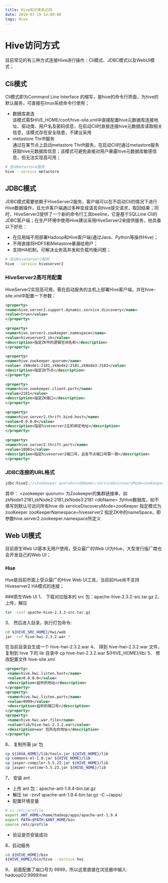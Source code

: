 ```yaml
---
title: Hive知识体系之四
date: 2019-07-19 14:00:00
tags: Hive
---
```


# Hive访问方式
目前常见的有三种方式连接Hive进行操作：Cli模式、JDBC模式以及WebUI模式；


<!-- more -->

## Cli模式
Cli模式即为Command Line Interface 的缩写，是hive的命令行界面，为hive的默认服务，可直接在linux系统命令行使用；
+ 数据库直连   
该模式需$HIVE_HOME/conf/hive-site.xml中直接配置hive元数据库连接地址、驱动类、用户名及密码信息，在启动Cli时直接连接hive元数据库读取相关信息，该模式存在安全隐患，不建议采用
+ metastore Thrift服务  
通过在某节点上启动metastore Thrift服务，在启动Cli时通过metastore服务获取hive元数据库信息；该模式可避免直接对用户暴露hive元数据库敏感信息，但无法实现高可用；

```bash
# 启动metastore服务
hive --service metastore
```

## JDBC模式
JDBC模式需要依赖于HiveServer2服务，客户端可以在不启动Cli的情况下进行Hive数据操作，且允许客户端通过多种变成语言向hive提交请求，取回结果；同时，HiveServer2提供了一个新的命令行工具beeline，它是基于SQLLine Cli的JDBC客户端；在生产环境中使用Hive建议采用HiveServer2来提供服务，他具备以下好处：
+ 在应用端不用部署Hadoop和Hive客户端(通过Java、Python等操作Hive)；
+ 不用直接将HDFS和Metastore暴漏给用户；
+ 支持HA机制，可解决业务高并发和负载均衡问题；

```bash
# 启动HiveServer2服务
hive --service hiveserver2
```

### HiveServer2高可用配置
HiveServer2实现高可用，需在启动服务的主机上部署Hive客户端，并在hive-site.xml中配置一下参数：

```xml
<property>
<name>hive.server2.support.dynamic.service.discovery</name>
<value>true</value>
</property>
 
<property>
<name>hive.server2.zookeeper.namespace</name>
<value>hiveserver2_zk</value>
<description>指定ZK中的逻辑空间名称</description>
</property>
 
<property>
<name>hive.zookeeper.quorum</name>
<value> zkNode1:2181,zkNode2:2181,zkNode3:2181</value>
<description>指定ZK节点</description>
</property>
 
<property>
<name>hive.zookeeper.client.port</name>
<value>2181</value>
<description>指定ZK端口</description>
</property>
 
<property>
<name>hive.server2.thrift.bind.host</name>
<value>0.0.0.0</value>
<description>指定hiveserver2主机绑定地址</description>
</property>
 
<property>
<name>hive.server2.thrift.port</name>
<value>10001</value> 
<description>指定hiveserver2端口号，且各节点端口号需一致</description>
</property>
```

### JDBC连接的URL格式


```java
jdbc:hive2://<zookeeper quorum>/<dbName>;serviceDiscoveryMode=zooKeeper;zooKeeperNamespace=hiveserver2
```
其中：
\<zookeeper quorum> 为Zookeeper的集群链接串，如zkNode1:2181,zkNode2:2181,zkNode3:2181
\<dbName> 为Hive数据库，如不填写则默认可访问所有hive db
serviceDiscoveryMode=zooKeeper 指定模式为zooKeeper
zooKeeperNamespace=hiveserver2 指定ZK中的nameSpace，即参数hive.server2.zookeeper.namespace所定义


## Web UI模式
目前原生Web UI基本无用户使用，受众最广的Web UI为Hue，大型发行版厂商也会开发自己的Web UI；
### Hue
Hue是目前市面上受众最广的Hive Web UI工具，当目前Hue尚不支持Hiveserver2 HA模式的连接；

###原生Web UI
1、 下载对应版本的 src 包：apache-hive-2.3.2-src.tar.gz
2、 上传，解压

```sh
tar -zxvf apache-hive-2.3.2-src.tar.gz
```
3、 然后进入目录，执行打包命令:

```sh
cd ${HIVE_SRC_HOME}/hwi/web
jar -cvf hive-hwi-2.3.2.war *
```
在当前目录会生成一个 hive-hwi-2.3.2.war
4、 得到 hive-hwi-2.3.2.war 文件，复制到 hive 下的 lib 目录中
cp hive-hwi-2.3.2.war ${HIVE_HOME}/lib/
5、 修改配置文件 hive-site.xml
```xml
<property>
 <name>hive.hwi.listen.host</name>
 <value>0.0.0.0</value>
 <description>监听的地址</description>
</property>
<property>
 <name>hive.hwi.listen.port</name>
 <value>9999</value>
 <description>监听的端口号</description>
</property>
<property>
 <name>hive.hwi.war.file</name>
 <value>lib/hive-hwi-2.3.2.war</value>
 <description>war 包所在的地址</description>
</property>
```
6、 复制所需 jar 包

```sh
cp ${JAVA_HOME}/lib/tools.jar ${HIVE_HOME}/lib
cp commons-el-1.0.jar ${HIVE_HOME}/lib
cp jasper-compiler-5.5.23.jar ${HIVE_HOME}/lib
cp jasper-runtime-5.5.23.jar ${HIVE_HOME}/lib
```
7、 安装 ant
+ 上传 ant 包：apache-ant-1.9.4-bin.tar.gz
+ 解压 tar -zxvf apache-ant-1.9.4-bin.tar.gz -C ~/apps/
+ 配置环境变量   
       
```sh
# vi /etc/profile
export ANT_HOME=/home/hadoop/apps/apache-ant-1.9.4 
export PATH=$PATH:$ANT_HOME/bin
source /etc/profile
```
+ 验证是否安装成功  

8、启动服务

```sh
cd ${HIVE_HOME}/bin
${HIVE_HOME}/bin/hive --service hwi
```
9、 前面配置了端口号为 9999，所以这里直接在浏览器中输入: hadoop02:9999/hwi
